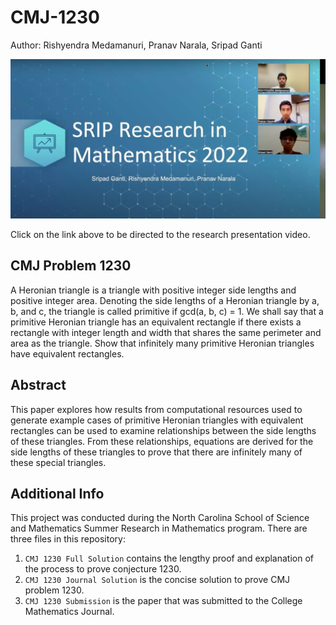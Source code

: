 # CMJ-1230

Author: Rishyendra Medamanuri, Pranav Narala, Sripad Ganti
  
[![Video Thumbnail](thumbnail.png)](https://www.youtube.com/watch?v=P_B3eLVbQvA)
  
Click on the link above to be directed to the research presentation video.

## CMJ Problem 1230
A Heronian triangle is a triangle with positive integer side lengths and positive integer area. Denoting the side lengths of a Heronian triangle by a, b, and c, the triangle is called primitive if gcd(a, b, c) = 1. We shall say that a primitive Heronian triangle has an equivalent rectangle if there exists a rectangle with integer length and width that shares the same perimeter and area as the triangle. Show that infinitely many primitive Heronian triangles have equivalent rectangles.

## Abstract
This paper explores how results from computational resources used to generate example cases of primitive Heronian triangles with equivalent rectangles can be used to examine relationships between the side lengths of these triangles. From these relationships, equations are derived for the side lengths of these triangles to prove that there are infinitely many of these special triangles.

## Additional Info
This project was conducted during the North Carolina School of Science and Mathematics Summer Research in Mathematics program. There are three files in this repository:
1. `CMJ 1230 Full Solution` contains the lengthy proof and explanation of the process to prove conjecture 1230.
2. `CMJ 1230 Journal Solution` is the concise solution to prove CMJ problem 1230.
3. `CMJ 1230 Submission` is the paper that was submitted to the College Mathematics Journal.
